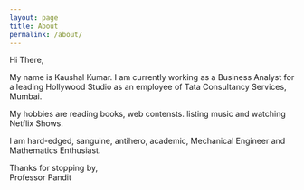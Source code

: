 ```yaml
---
layout: page
title: About
permalink: /about/
---
```


Hi There,

My name is Kaushal Kumar. I am currently working as a Business Analyst for a leading Hollywood Studio as an employee of Tata Consultancy Services, Mumbai.

My hobbies are reading books, web contensts. listing music and watching Netflix Shows.

I am hard-edged, sanguine, antihero, academic, Mechanical Engineer and Mathematics Enthusiast.

Thanks for stopping by,<br/>
Professor Pandit